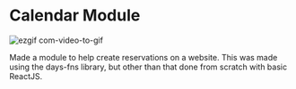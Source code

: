 # Calendar Module 

![ezgif com-video-to-gif](https://user-images.githubusercontent.com/45616379/81435155-386cfd00-911c-11ea-9be1-9c1861503304.gif)

Made a module to help create reservations on a website. This was made using the days-fns library, but other than that done from scratch with basic ReactJS. 
